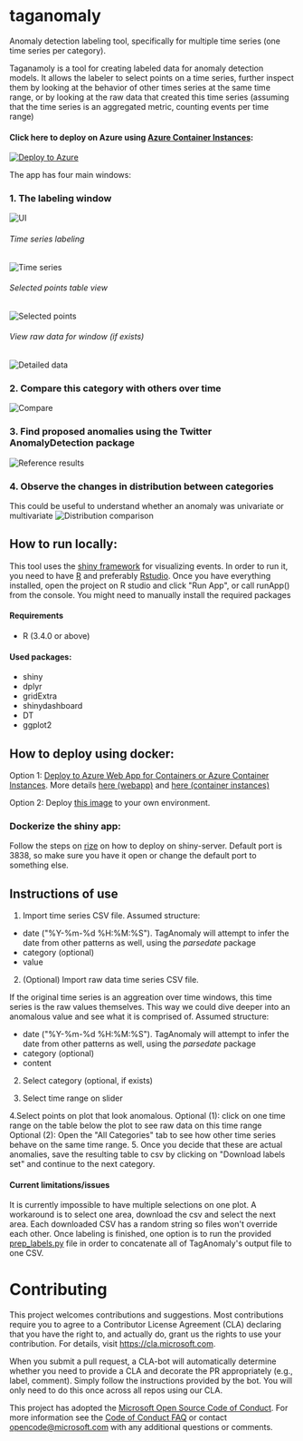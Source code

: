 # taganomaly
Anomaly detection labeling tool, specifically for multiple time series (one time series per category).

Taganamoly is a tool for creating labeled data for anomaly detection models. It allows the labeler to select points on a time series, further inspect them by looking at the behavior of other times series at the same time range, or by looking at the raw data that created this time series (assuming that the time series is an aggregated metric, counting events per time range)

#### Click here to deploy on Azure using [Azure Container Instances](https://azure.microsoft.com/en-us/services/container-instances/):
[![Deploy to Azure](http://azuredeploy.net/deploybutton.png)](https://azuredeploy.net/?repository=https://github.com/omri374/taganomaly)

The app has four main windows:
### 1. The labeling window
![UI](https://github.com/Microsoft/taganomaly/raw/master/assets/ui.png)
###### Time series labeling
![Time series](https://github.com/Microsoft/taganomaly/raw/master/assets/ts.png)

###### Selected points table view
![Selected points](https://github.com/Microsoft/taganomaly/raw/master/assets/selected.png)

###### View raw data for window (if exists)
![Detailed data](https://github.com/Microsoft/taganomaly/raw/master/assets/detailed.png)


### 2. Compare this category with others over time
![Compare](https://github.com/Microsoft/taganomaly/raw/master/assets/compare.png)

### 3. Find proposed anomalies using the Twitter AnomalyDetection package
![Reference results](https://github.com/Microsoft/taganomaly/raw/master/assets/twitter.png)

### 4. Observe the changes in distribution between categories
This could be useful to understand whether an anomaly was univariate or multivariate
![Distribution comparison](https://github.com/Microsoft/taganomaly/raw/master/assets/dist.png)

## How to run locally:
This tool uses the [shiny framework](https://shiny.rstudio.com/) for visualizing events.
In order to run it, you need to have [R](https://mran.microsoft.com/download) and preferably [Rstudio](https://www.rstudio.com/products/rstudio/download/).
Once you have everything installed, open the project on R studio and click "Run App", or call runApp() from the console. You might need to manually install the required packages

#### Requirements
- R (3.4.0 or above)
#### Used packages: 
- shiny
- dplyr
- gridExtra
- shinydashboard
- DT
- ggplot2

## How to deploy using docker:
Option 1: [Deploy to Azure Web App for Containers or Azure Container Instances](https://azuredeploy.net/). More details [here (webapp)](https://azure.microsoft.com/en-us/services/app-service/containers/) and [here (container instances)](https://azure.microsoft.com/en-us/services/container-instances/)

Option 2: Deploy [this image](https://hub.docker.com/r/omri374/taganomaly/) to your own environment.

### Dockerize the shiny app:
Follow the steps on [rize](https://github.com/cole-brokamp/rize) on how to deploy on shiny-server. Default port is 3838, so make sure you have it open or change the default port to something else.

## Instructions of use
1. Import time series CSV file. Assumed structure:
- date ("%Y-%m-%d %H:%M:%S"). TagAnomaly will attempt to infer the date from other patterns as well, using the *parsedate* package
- category (optional)
- value

2. (Optional) Import raw data time series CSV file.

If the original time series is an aggreation over time windows, this time series is the raw values themselves. This way we could dive deeper into an anomalous value and see what it is comprised of.
Assumed structure:
- date ("%Y-%m-%d %H:%M:%S"). TagAnomaly will attempt to infer the date from other patterns as well, using the *parsedate* package
- category (optional)
- content

2. Select category (optional, if exists)

3. Select time range on slider

4.Select points on plot that look anomalous.
Optional (1): click on one time range on the table below the plot to see raw data on this time range
Optional (2): Open the "All Categories" tab to see how other time series behave on the same time range.
5. Once you decide that these are actual anomalies, save the resulting table to csv by clicking on "Download labels set" and continue to the next category.

#### Current limitations/issues
It is currently impossible to have multiple selections on one plot. A workaround is to select one area, download the csv and select the next area. Each downloaded CSV has a random string so files won't override each other. Once labeling is finished, one option is to run the provided [prep_labels.py](https://github.com/Microsoft/TagAnomaly/blob/master/prep_labels.py) file in order to concatenate all of TagAnomaly's output file to one CSV.

# Contributing

This project welcomes contributions and suggestions.  Most contributions require you to agree to a
Contributor License Agreement (CLA) declaring that you have the right to, and actually do, grant us
the rights to use your contribution. For details, visit https://cla.microsoft.com.

When you submit a pull request, a CLA-bot will automatically determine whether you need to provide
a CLA and decorate the PR appropriately (e.g., label, comment). Simply follow the instructions
provided by the bot. You will only need to do this once across all repos using our CLA.

This project has adopted the [Microsoft Open Source Code of Conduct](https://opensource.microsoft.com/codeofconduct/).
For more information see the [Code of Conduct FAQ](https://opensource.microsoft.com/codeofconduct/faq/) or
contact [opencode@microsoft.com](mailto:opencode@microsoft.com) with any additional questions or comments.
